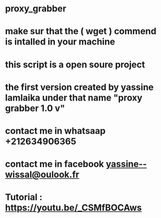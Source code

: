 # proxy_grabber
# make sur that the ( wget ) commend is intalled in your machine
# this script is a open soure project
# the first version created by yassine lamlaika under that name "proxy grabber 1.0 v"
# contact me in whatsaap +212634906365
# contact me in facebook yassine--wissal@oulook.fr
# Tutorial : https://youtu.be/_CSMfBOCAws

